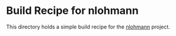 # Build Recipe for nlohmann

This directory holds a simple build recipe for the
[nlohmann](https://github.com/nlohmann/json) project.